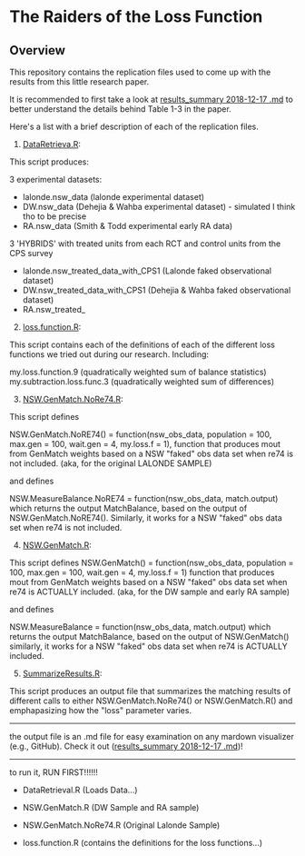 # The Raiders of the Loss Function


## Overview

This repository contains the replication files used to come up with the results  from this little research paper.

It is recommended to first take a look at [results_summary 2018-12-17 .md](https://github.com/josealvarez97/The-Raiders-of-the-Loss-Function/blob/master/Summary%20Output%20Files/results_summary%202018-12-17%20.md) to better understand the details behind Table 1-3 in the paper.

Here's a list with a brief description of each of the replication files.

1. [DataRetrieva.R](): 

This script produces:

3 experimental datasets:
* lalonde.nsw_data (lalonde experimental dataset)
* DW.nsw_data (Dehejia & Wahba experimental dataset) - simulated I think tho to be precise
* RA.nsw_data (Smith & Todd experimental early RA data)

3 'HYBRIDS' with treated units from each RCT and control units from the CPS survey
- lalonde.nsw_treated_data_with_CPS1 (Lalonde faked observational dataset)
- DW.nsw_treated_data_with_CPS1 (Dehejia & Wahba faked observational dataset)
- RA.nsw_treated_



2. [loss.function.R](): 

This script contains each of the definitions of each of the different
loss functions we tried out during our research. Including:

my.loss.function.9 (quadratically weighted sum of balance statistics)
my.subtraction.loss.func.3 (quadratically weighted sum of differences)


3. [NSW.GenMatch.NoRe74.R]():

This script defines

NSW.GenMatch.NoRE74() = function(nsw_obs_data, population = 100, max.gen = 100, wait.gen = 4, my.loss.f = 1), function that produces mout from GenMatch weights based on a NSW "faked" obs data set when re74 is not included.
(aka, for the original LALONDE SAMPLE)

and defines

NSW.MeasureBalance.NoRE74 = function(nsw_obs_data, match.output) which returns the output MatchBalance, based on the output of NSW.GenMatch.NoRE74(). Similarly, it works for a NSW "faked" obs data set when re74 is not included.

4. [NSW.GenMatch.R]():

This script defines NSW.GenMatch() = function(nsw_obs_data, population = 100, max.gen = 100, wait.gen = 4, my.loss.f = 1) function that produces mout from GenMatch weights based on a NSW "faked" obs data set when re74 is ACTUALLY included.
(aka, for the DW sample and early RA sample)

and defines

NSW.MeasureBalance = function(nsw_obs_data, match.output) which returns the output MatchBalance, based on the output of NSW.GenMatch() similarly, it works for a NSW "faked" obs data set when re74 is ACTUALLY included.

5. [SummarizeResults.R]():

This script produces an output file that summarizes the matching results
of different calls to either NSW.GenMatch.NoRe74() or NSW.GenMatch.R() and emphapasizing how the "loss" parameter varies.

****
the output file is an .md file for
easy examination on any mardown visualizer (e.g., GitHub). Check it out ([results_summary 2018-12-17 .md](https://github.com/josealvarez97/The-Raiders-of-the-Loss-Function/blob/master/Summary%20Output%20Files/results_summary%202018-12-17%20.md))!
****

to run it, RUN FIRST!!!!!!

* DataRetrieval.R (Loads Data...)

* NSW.GenMatch.R (DW Sample and RA sample)

* NSW.GenMatch.NoRe74.R (Original Lalonde Sample)

* loss.function.R (contains the definitions for the loss functions...)
